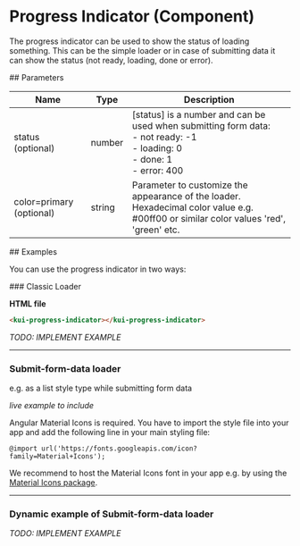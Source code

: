 # Progress Indicator (Component)

The progress indicator can be used to show the status of loading something.
This can be the simple loader or in case of submitting data it can show the status (not ready, loading, done or error).

## Parameters

Name | Type | Description
--- | --- | ---
status (optional) | number | [status] is a number and can be used when submitting form data: <br>- not ready: -1 <br> - loading: 0 <br> - done: 1 <br> - error: 400
color=primary (optional) | string | Parameter to customize the appearance of the loader. Hexadecimal color value e.g. #00ff00 or similar color values 'red', 'green' etc.

## Examples

You can use the progress indicator in two ways:

### Classic Loader

**HTML file**
```html
<kui-progress-indicator></kui-progress-indicator>
```

*TODO: IMPLEMENT EXAMPLE*

<!-- <iframe src="https://stackblitz.com/edit/mini-examples?embed=1&file=src/main.ts&hideExplorer=1&hideNavigation=1&view=preview" width="700px" height="300px"></iframe> -->

<hr>

### Submit-form-data loader
e.g. as a list style type while submitting form data

*live example to include*

Angular Material Icons is required. You have to import the style file into your app and add the following line in your main styling file:

`@import url('https://fonts.googleapis.com/icon?family=Material+Icons');`

We recommend to host the Material Icons font in your app e.g. by using the [Material Icons package](https://www.npmjs.com/package/material-icons).

<hr>

### Dynamic example of Submit-form-data loader

*TODO: IMPLEMENT EXAMPLE*
